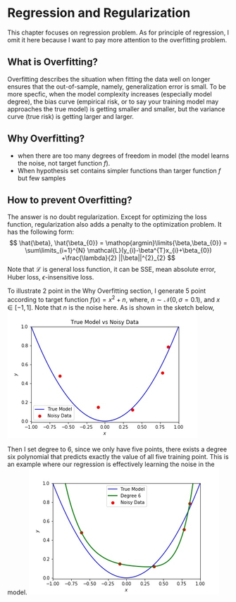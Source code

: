# Regression and Regularization

This chapter focuses on regression problem. As for principle of regression, I omit it here because I 
want to pay more attention to the overfitting problem.

## What is Overfitting?

Overfitting describes the situation when fitting the data well on longer ensures that the out-of-sample, namely,
generalization error is small. To be more specfic, when the model complexity increases (especially model degree),
the bias curve (empirical risk, or to say your training model may approaches the true model) is getting smaller and
smaller, but the variance curve (true risk) is getting larger and larger.

## Why Overfitting?
* when there are too many degrees of freedom in model (the model learns the noise, not target function $f$).
* When hypothesis set contains simpler functions than targer function $f$ but few samples

## How to prevent Overfitting?
The answer is no doubt regularization. Except for optimizing the loss function, regularization also adds a penalty to
the optimization problem. It has the following form:
$$
\hat{\beta}, \hat{\beta_{0}} = \mathop{argmin}\limits{\beta,\beta_{0}} = \sum\limits_{i=1}^{N} \mathcal{L}(y_{i}-\beta^{T}x_{i}+\beta_{0})
+\frac{\lambda}{2} ||\beta||^{2}_{2}
$$
Note that $\mathcal{L}$ is general loss function, it can be SSE, mean absolute error, Huber loss, $\epsilon$-insensitive loss. 

To illustrate 2 point in the Why Overfitting section, I generate 5 point according to target function $f(x) = x^{2} + n$, where, 
$n \sim \mathcal{N} (0, \sigma = 0.1)$, and $x \in [-1,1]$. Note that $n$ is the noise here. As is shown in the sketch below,
![skecth](https://github.com/masqueraderx/Statistical-Machine-Learning/blob/main/Regression%20and%20Regularization/Q1.jpg)

Then I set degree to 6, since we only have five points, there exists a degree six polynomial that predicts exactly the
value of all five training point. This is an example where our regression is effectively learning the noise in the model.
![skecth](https://github.com/masqueraderx/Statistical-Machine-Learning/blob/main/Regression%20and%20Regularization/Q2.jpg)

